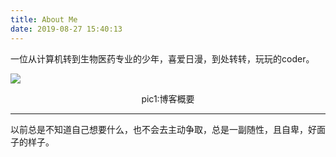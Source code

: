 ```yaml
---
title: About Me
date: 2019-08-27 15:40:13
---
```


一位从计算机转到生物医药专业的少年，喜爱日漫，到处转转，玩玩的coder。



![](http://web.wvdon.com/WeChatf2a450f24da523878430944e4f0b61e1.png)

<center>pic1:博客概要</center>

---

以前总是不知道自己想要什么，也不会去主动争取，总是一副随性，且自卑，好面子的样子。

